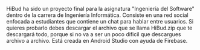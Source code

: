 HiBud ha sido un proyecto final para la asignatura "Ingeniería del Software" dentro de la carrera de Ingeniería Informática. Consiste 
en una red social enfocada a estudiantes que contiene un chat para hablar entre usuarios. Si quieres probarlo debes descargar el archivo
que se llama HiBud.zip que te descargará todo, porque si no va a ser un poco dificil que descargues archivo a archivo.
Está creada en Android Studio con ayuda de Firebase.
